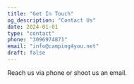 ```yaml
---
title: "Get In Touch"
og_description: "Contact Us"
date: 2024-01-01
type: "contact"
phone: "3096974871"
email: "info@camping4you.net"
draft: false
---
```


Reach us via phone or shoot us an email.
